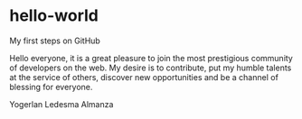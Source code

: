 # hello-world
My first steps on GitHub

Hello everyone, it is a great pleasure to join the most prestigious community of
developers on the web. My desire is to contribute, put my humble talents  at the
service  of others, discover new opportunities  and be a channel of blessing for
everyone.

Yogerlan Ledesma Almanza
